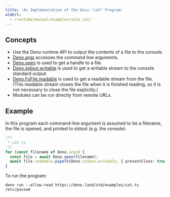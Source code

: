 ```yaml
---
title: 'An Implementation of the Unix "cat" Program'
oldUrl:
  - /runtime/manual/examples/unix_cat/
---
```


## Concepts

- Use the Deno runtime API to output the contents of a file to the console.
- [Deno.args](https://deno.land/api?s=Deno.args) accesses the command line
  arguments.
- [Deno.open](https://deno.land/api?s=Deno.open) is used to get a handle to a
  file.
- [Deno.stdout.writable](https://deno.land/api?s=Deno.stdout.writable) is used
  to get a writable stream to the console standard output.
- [Deno.FsFile.readable](https://deno.land/api?s=Deno.FsFile#prop_readable) is
  used to get a readable stream from the file. (This readable stream closes the
  file when it is finished reading, so it is not necessary to close the file
  explicitly.)
- Modules can be run directly from remote URLs.

## Example

In this program each command-line argument is assumed to be a filename, the file
is opened, and printed to stdout (e.g. the console).

```ts
/**
 * cat.ts
 */
for (const filename of Deno.args) {
  const file = await Deno.open(filename);
  await file.readable.pipeTo(Deno.stdout.writable, { preventClose: true });
}
```

To run the program:

```shell
deno run --allow-read https://deno.land/std/examples/cat.ts /etc/passwd
```
